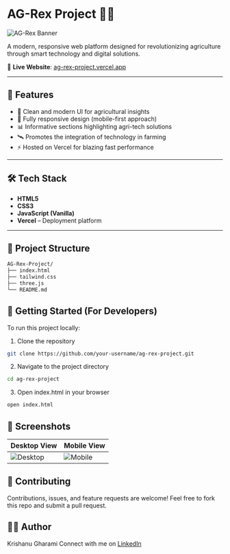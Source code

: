# AG-Rex Project 🌾🚜

![AG-Rex Banner](https://img.pikbest.com/png-images/20241228/a-agriculture-logo-design-concept-_11313614.png!f305cw) <!-- Replace with actual banner image link if available -->

A modern, responsive web platform designed for revolutionizing agriculture through smart technology and digital solutions.

🔗 **Live Website**: [ag-rex-project.vercel.app](https://ag-rex-project.vercel.app/)

---

## 📌 Features

- 🌱 Clean and modern UI for agricultural insights
- 📱 Fully responsive design (mobile-first approach)
- 📊 Informative sections highlighting agri-tech solutions
- 🛰️ Promotes the integration of technology in farming
- ⚡ Hosted on Vercel for blazing fast performance

---

## 🛠️ Tech Stack

- **HTML5**
- **CSS3**
- **JavaScript (Vanilla)**
- **Vercel** – Deployment platform

---

## 📁 Project Structure

```bash
AG-Rex-Project/
├── index.html
├── tailwind.css
├── three.js
└── README.md
```

## 🚀 Getting Started (For Developers)
To run this project locally:

1. Clone the repository
```bash
git clone https://github.com/your-username/ag-rex-project.git
```
2. Navigate to the project directory
```bash
cd ag-rex-project
```
3. Open index.html in your browser
```bash
open index.html
```

## 📸 Screenshots
| Desktop View                                 | Mobile View                                |
| -------------------------------------------- | ------------------------------------------ |
| ![Desktop](https://github.com/user-attachments/assets/7d1b3f4b-94d5-431f-bb1c-306e59ad9eac) | ![Mobile](https://github.com/user-attachments/assets/6d75ad20-fb1a-4291-a1a4-73111ee26a48) |

## 🤝 Contributing
Contributions, issues, and feature requests are welcome!
Feel free to fork this repo and submit a pull request.

## 👨‍💻 Author
Krishanu Gharami
Connect with me on [LinkedIn](https://www.linkedin.com/in/krishanugharami/)
